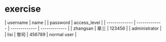 # exercise
| username  | name | | password | access_level |
| ------------- | ------------- | ------------- | ------------- |
| zhangsan  | 章三  | 123456 |  | administrator |
| lisi | 黎司  | 456789  | normal user |

